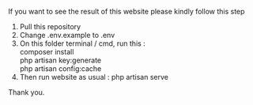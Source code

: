 If you want to see the result of this website please kindly follow this step 
  1. Pull this repository
  2. Change .env.example to .env
  3. On this folder terminal / cmd, run this :
      <br>composer install
      <br>php artisan key:generate
      <br>php artisan config:cache
  4. Then run website as usual : php artisan serve 
  
Thank you.
